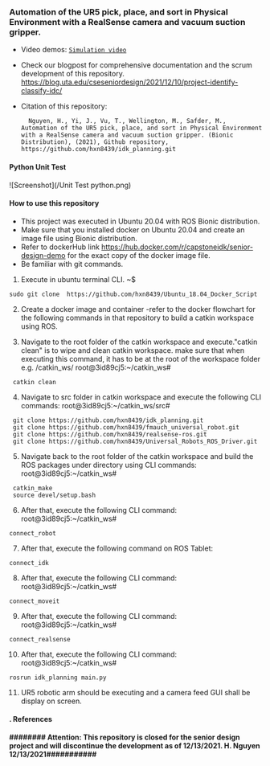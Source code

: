 ### Automation of the UR5 pick, place, and sort in Physical Environment with a RealSense camera and vacuum suction gripper. 

- Video demos:
  [`Simulation video`](https://youtu.be/WiZtcR9hqvM)
  
- Check our blogpost for comprehensive documentation and the scrum development of this repository.
  https://blog.uta.edu/cseseniordesign/2021/12/10/project-identify-classify-idc/

- Citation of this repository: 
  ```
    Nguyen, H., Yi, J., Vu, T., Wellington, M., Safder, M., Automation of the UR5 pick, place, and sort in Physical Environment with a RealSense camera and vacuum suction gripper. (Bionic Distribution), (2021), Github repository, https://github.com/hxn8439/idk_planning.git
  ```
#### Python Unit Test

![Screenshot](/Unit Test python.png)

#### How to use this repository
- This project was executed in Ubuntu 20.04 with ROS Bionic distribution.
- Make sure that you installed docker on Ubuntu 20.04 and create an image file using Bionic distribution. 
- Refer to dockerHub link https://hub.docker.com/r/capstoneidk/senior-design-demo for the exact copy of the docker image file. 
- Be familiar with git commands. 

1. Execute in ubuntu terminal CLI.
~$ 
```
sudo git clone  https://github.com/hxn8439/Ubuntu_18.04_Docker_Script
```

2. Create a docker image and container -refer to the docker flowchart for the following commands in that repository to build a catkin workspace using ROS.

3. Navigate to the root folder of the catkin workspace and execute."catkin clean" is to wipe and clean catkin workspace. make sure that when executing this command, it has to be at the root of the workspace folder e.g. /catkin_ws/ 
root@3id89cj5:~/catkin_ws#
```
 catkin clean
```

4. Navigate to src folder in catkin workspace and execute the following CLI commands:
root@3id89cj5:~/catkin_ws/src#
 ```
  git clone https://github.com/hxn8439/idk_planning.git 
  git clone https://github.com/hxn8439/fmauch_universal_robot.git
  git clone https://github.com/hxn8439/realsense-ros.git
  git clone https://github.com/hxn8439/Universal_Robots_ROS_Driver.git
 ```
 5. Navigate back to the root folder of the catkin workspace and build the ROS packages under directory using CLI commands:
root@3id89cj5:~/catkin_ws#
  ```
   catkin_make
   source devel/setup.bash  
  ```
 6. After that, execute the following CLI command:
root@3id89cj5:~/catkin_ws#
  ```
  connect_robot
  ``` 
  
  7. After that, execute the following command on ROS Tablet:
  ```
  connect_idk
  ``` 
  8. After that, execute the following CLI command:
root@3id89cj5:~/catkin_ws#
  ```
  connect_moveit
  ``` 
   9. After that, execute the following CLI command:
root@3id89cj5:~/catkin_ws#
  ```
  connect_realsense
  ``` 
   10. After that, execute the following CLI command:
root@3id89cj5:~/catkin_ws#
  ```
  rosrun idk_planning main.py
  ``` 
   11. UR5 robotic arm should be executing and a camera feed GUI shall be display on screen.
   
#### . References 

__######## Attention: This repository is closed for the senior design project and will discontinue the development as of 12/13/2021. H. Nguyen 12/13/2021###########__
